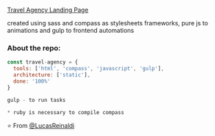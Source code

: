 <a href="https://lucasreinaldi.github.io/travel-agency-website/">Travel Agency Landing Page</a>
<p>created using sass and compass as stylesheets frameworks, pure js to animations and gulp to frontend automations</p>

### About the repo:  

```javascript
const travel-agency = {
  tools: ['html', 'compass', 'javascript', 'gulp'],
  architecture: ['static'],
  done: '100%'
}

gulp - to run tasks

* ruby is necessary to compile compass

```

⭐️ From [@LucasReinaldi](https://github.com/lucasreinaldi)
